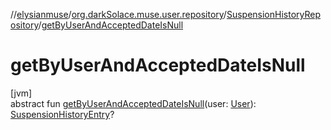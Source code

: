 //[elysianmuse](../../../index.md)/[org.darkSolace.muse.user.repository](../index.md)/[SuspensionHistoryRepository](index.md)/[getByUserAndAcceptedDateIsNull](get-by-user-and-accepted-date-is-null.md)

# getByUserAndAcceptedDateIsNull

[jvm]\
abstract fun [getByUserAndAcceptedDateIsNull](get-by-user-and-accepted-date-is-null.md)(user: [User](../../org.darkSolace.muse.user.model/-user/index.md)): [SuspensionHistoryEntry](../../org.darkSolace.muse.user.model/-suspension-history-entry/index.md)?
